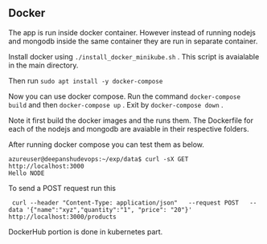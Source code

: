 ## Docker

The app is run inside docker container. However instead of running nodejs and mongodb inside the same container they are run in separate container.  

Install docker using  `./install_docker_minikube.sh` . This script is avaialable in the main directory. 

Then run `sudo apt install -y docker-compose`

Now you can use docker compose.
Run the command `docker-compose build` and then `docker-compose up` . Exit by `docker-compose down` .

Note it first build the docker images and the runs them.
The Dockerfile for each of the nodejs and mongodb are avaiable in their respective folders.

After running docker compose you can test them as below.

```
azureuser@deepanshudevops:~/exp/data$ curl -sX GET http://localhost:3000
Hello NODE 
```

To send a POST request run this
```
 curl --header "Content-Type: application/json"   --request POST   --data '{"name":"xyz","quantity":"1", "price": "20"}'   http://localhost:3000/products
```

DockerHub portion is done in kubernetes part.